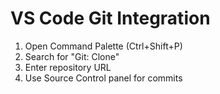# VS Code Git Integration

1. Open Command Palette (Ctrl+Shift+P)
2. Search for "Git: Clone"
3. Enter repository URL
4. Use Source Control panel for commits
